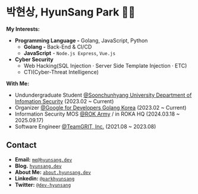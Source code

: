 # 박현상, HyunSang Park 🥷🏻
**My Interests:**
- **Programming Language -** Golang, JavaScript, Python
  - **Golang -** Back-End & CI/CD
  - **JavaScript** - `Node.js Express`, `Vue.js`
- **Cyber Security** 
  - Web Hacking(SQL Injection · Server Side Template Injection · ETC)
  - CTI(Cyber-Threat Intelligence)

**With Me:**
  - Undundergraduate Student [@Soonchunhyang University Department of Infomation Security](https://home.sch.ac.kr/security/index.jsp) (2023.02 ~ Current)
  - Organizer [@Google for Developers Golang Korea](https://gdg.community.dev/gdg-golang-korea/) (2023.02 ~ Current)
  - Information Security MOS [@ROK Army](https://www.army.mil.kr/sites/army/index.do) / in ROKA HQ (2024.03.18 ~ 2025.09.17) 
  - Software Engineer [@TeamGRIT, Inc.](https://www.teamgrit.kr/) (2021.08 ~ 2023.08)

## Contact
- **Email:** [`me@hyunsang.dev`](mailto:me@hyunsang.dev)
- **Blog.** [`hyunsang.dev`](https://hyunsang.dev)
- **About Me:** [`about.hyunsang.dev`](https://about.hyunsang.dev)
- **Linkedin:** [`@parkhyunsang`](https://www.linkedin.com/in/parkhyunsang/)
- **Twitter:** [`@dev-hyunsang`](https://twitter.com/dev_hyunsang)
